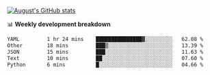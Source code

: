 
[![August's GitHub stats](https://github-readme-stats.vercel.app/api?username=zou-weidong&show_icons=true&theme=radical)](https://github.com/zou-weidong)


📊 **Weekly development breakdown**
<!--START_SECTION:waka-->

```txt
YAML         1 hr 24 mins    ███████████████▓░░░░░░░░░   62.08 %
Other        18 mins         ███▒░░░░░░░░░░░░░░░░░░░░░   13.39 %
JSON         15 mins         ███░░░░░░░░░░░░░░░░░░░░░░   11.63 %
Text         10 mins         ██░░░░░░░░░░░░░░░░░░░░░░░   07.60 %
Python       6 mins          █░░░░░░░░░░░░░░░░░░░░░░░░   04.66 %
```

<!--END_SECTION:waka-->
